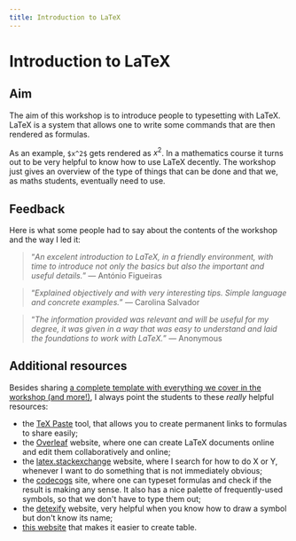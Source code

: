 ```yaml
---
title: Introduction to LaTeX
---
```


# Introduction to LaTeX

## Aim

The aim of this workshop is to introduce people to typesetting with LaTeX. LaTeX is a system that allows one to write some commands that are then rendered as formulas.

As an example, `$x^2$` gets rendered as $x^2$. In a mathematics course it turns out to be very helpful to know how to use LaTeX decently. The workshop just gives an overview of the type of things that can be done and that we, as maths students, eventually need to use.

## Feedback

Here is what some people had to say about the contents of the workshop and the way I led it:

 > “*An excelent introduction to LaTeX, in a friendly environment, with time to introduce not only the basics but also the important and useful details.*”  &mdash; António Figueiras

<!-- -->

 > “*Explained objectively and with very interesting tips. Simple language and concrete examples.*”  &mdash; Carolina Salvador

<!-- -->

 > “*The information provided was relevant and will be useful for my degree, it was given in a way that was easy to understand and laid the foundations to work with LaTeX.*”  &mdash; Anonymous


## Additional resources

Besides sharing [a complete template with everything we cover in the workshop (and more!)][gh-doc], I always point the students to these _really_ helpful resources:

 - the [TeX Paste][texpaste] tool, that allows you to create permanent links to formulas to share easily;
 - the [Overleaf][overleaf] website, where one can create LaTeX documents online and edit them collaboratively and online;
 - the [latex.stackexchange][latexse] website, where I search for how to do X or Y, whenever I want to do something that is not immediately obvious;
 - the [codecogs][codecogs] site, where one can typeset formulas and check if the result is making any sense. It also has a nice palette of frequently-used symbols, so that we don't have to type them out;
 - the [detexify][detexify] website, very helpful when you know how to draw a symbol but don't know its name;
 - [this website][tables] that makes it easier to create table.

[texpaste]: https://mathspp.com/texpaste
[overleaf]: https://www.overleaf.com?r=ff360a64&rm=d&rs=b
[latexse]: https://tex.stackexchange.com/
[codecogs]: https://www.codecogs.com/latex/eqneditor.php
[detexify]: http://detexify.kirelabs.org/classify.html
[tables]: https://www.tablesgenerator.com/
[gh-doc]: https://github.com/RojerGS/workshops/tree/master/intro-latex
